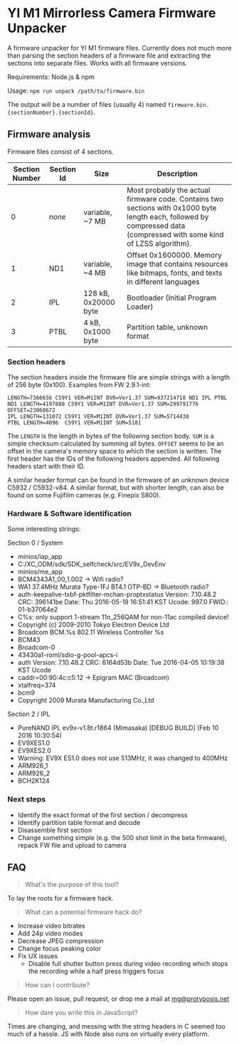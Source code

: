 YI M1 Mirrorless Camera Firmware Unpacker
=========================================

A firmware unpacker for YI M1 firmware files. Currently does not much more than parsing the section headers of a firmware file and extracting the sections into separate files. Works with all firmware versions.

Requirements: Node.js & npm
 
Usage: `npm run unpack /path/to/firmware.bin`

The output will be a number of files (usually 4) named `firmware.bin.{sectionNumber}.{sectionId}`.

Firmware analysis
-----------------

Firmware files consist of 4 sections.

| Section Number | Section Id | Size | Description |
| -------------- | ---------- | ---- | ----------- |
| 0              | *none*     | variable, ~7 MB | Most probably the actual firmware code. Contains two sections with 0x1000 byte length each, followed by compressed data (compressed with some kind of LZSS algorithm). |
| 1              | ND1        | variable, ~4 MB | Offset 0x1600000. Memory image that contains resources like bitmaps, fonts, and texts in different languages |
| 2              | IPL        | 128 kB, 0x20000 byte | Bootloader (Initial Program Loader) |
| 3              | PTBL       | 4 kB, 0x1000 byte | Partition table, unknown format |

### Section headers

The section headers inside the firmware file are simple strings with a length of 256 byte (0x100). Examples from FW 2.9.1-int:

```
LENGTH=7366656 C59Y1 VER=M1INT DVR=Ver1.37 SUM=937214718 ND1 IPL PTBL
ND1 LENGTH=4197888 C59Y1 VER=M1INT DVR=Ver1.37 SUM=299791776 OFFSET=23068672
IPL LENGTH=131072 C59Y1 VER=M1INT DVR=Ver1.37 SUM=5714438
PTBL LENGTH=4096  C59Y1 VER=M1INT SUM=5181
```

The `LENGTH` is the length in bytes of the following section body. `SUM` is a simple checksum calculated by summing all bytes. `OFFSET` seems to be an offset in the camera's memory space to which the section is written. The first header has the IDs of the following headers appended. All following headers start with their ID.

A similar header format can be found in the firmware of an unknown device C5932 / C5932-v84. A similar format, but with shorter length, can also be found on some Fujifilm cameras (e.g. Finepix S800).

### Hardware & Software Identification

Some interesting strings:

Section 0 / System

 * minios/iap_app
 * C:/XC_ODM/sdk/SDK_selfcheck/src/EV9x_DevEnv
 * minios/me_app
 * BCM4343A1_00_1.002 -> Wifi radio?
 * WA1 37.4MHz Murata Type-1FJ BT4.1 OTP-BD -> Bluetooth radio?
 * auth-keepalive-txbf-pktfilter-mchan-proptxstatus Version: 7.10.48.2 CRC: 396141be Date: Thu 2016-05-19 16:51:41 KST Ucode: 997.0 FWID.: 01-b37064e2
 * C%s: only support 1-stream 11n_256QAM for non-11ac compiled device!
 * Copyright (c) 2009-2010 Tokyo Electron Device Ltd
 * Broadcom BCM.%s 802.11 Wireless Controller %s
 * BCM43
 * Broadcom-0
 * 43430a1-roml/sdio-g-pool-apcs-i
 * auth Version: 7.10.48.2 CRC: 6164d53b Date: Tue 2016-04-05 10:19:38 KST Ucode
 * caddr=00:90:4c:c5:12 -> Epigram MAC (Broadcom)
 * xtalfreq=374
 * bcm9
 * Copyright 2009 Murata Manufacturing Co.,Ltd

Section 2 / IPL

 * PureNAND IPL ev9x-v1.8t.r1864 (Mimasaka) [DEBUG BUILD] (Feb 10 2016 10:30:54)
 * EV9XES1.0
 * EV9XES2.0
 * Warning: EV9X ES1.0 does not use 513MHz, it was changed to 400MHz
 * ARM926_1
 * ARM926_2
 * BCH2K124

### Next steps

 * Identify the exact format of the first section / decompress
 * Identify partition table format and decode
 * Disassemble first section
 * Change something simple (e.g. the 500 shot limit in the beta firmware), repack FW file and upload to camera

FAQ
---

> What's the purpose of this tool?

To lay the roots for a firmware hack.

> What can a potential firmware hack do?

 * Increase video bitrates
 * Add 24p video modes
 * Decrease JPEG compression
 * Change focus peaking color
 * Fix UX issues
   * Disable full shutter button press during video recording which stops the recording while a half press triggers focus
   
> How can I contribute?

Please open an issue, pull request, or drop me a mail at mg@protyposis.net

> How dare you write this in JavaScript?

Times are changing, and messing with the string headers in C seemed too much of a hassle. JS with Node also runs on virtually every platform.
